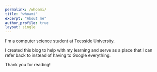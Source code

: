 ```yaml
---
permalink: /whoami/
title: "whoami"
excerpt: "About me"
author_profile: true
layout: single
---
```


I'm a computer science student at Teesside University.

I created this blog to help with my learning and serve as a place that I can refer back to instead of having to Google everything. 

Thank you for reading!


